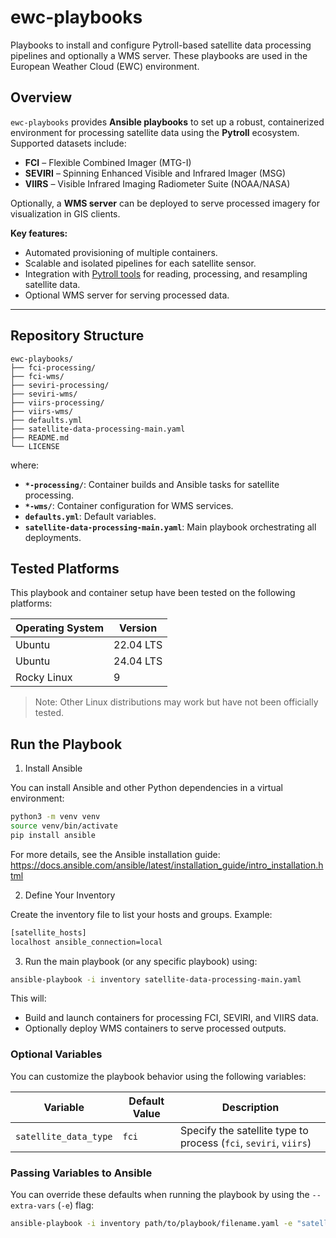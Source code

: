 # ewc-playbooks

Playbooks to install and configure Pytroll-based satellite data processing pipelines and optionally a WMS server. These playbooks are used in the European Weather Cloud (EWC) environment.

## Overview

`ewc-playbooks` provides **Ansible playbooks** to set up a robust, containerized environment for processing satellite data using the **Pytroll** ecosystem. Supported datasets include:

- **FCI** – Flexible Combined Imager (MTG-I)  
- **SEVIRI** – Spinning Enhanced Visible and Infrared Imager (MSG)  
- **VIIRS** – Visible Infrared Imaging Radiometer Suite (NOAA/NASA)

Optionally, a **WMS server** can be deployed to serve processed imagery for visualization in GIS clients.

**Key features:**

- Automated provisioning of multiple containers.
- Scalable and isolated pipelines for each satellite sensor.
- Integration with [Pytroll tools](https://pytroll.github.io/) for reading, processing, and resampling satellite data.
- Optional WMS server for serving processed data.

---


## Repository Structure
```
ewc-playbooks/
├── fci-processing/
├── fci-wms/
├── seviri-processing/
├── seviri-wms/
├── viirs-processing/
├── viirs-wms/
├── defaults.yml
├── satellite-data-processing-main.yaml
├── README.md
└── LICENSE
```
where:

- **`*-processing/`**: Container builds and Ansible tasks for satellite processing.  
- **`*-wms/`**: Container configuration for WMS services.  
- **`defaults.yml`**: Default variables.  
- **`satellite-data-processing-main.yaml`**: Main playbook orchestrating all deployments.

## Tested Platforms

This playbook and container setup have been tested on the following platforms:

| Operating System | Version       |
|-----------------|---------------|
| Ubuntu          | 22.04 LTS     |
| Ubuntu          | 24.04 LTS     |
| Rocky Linux     | 9             |

> Note: Other Linux distributions may work but have not been officially tested.

## Run the Playbook

1. Install Ansible

You can install Ansible and other Python dependencies in a virtual environment:

```bash
python3 -m venv venv
source venv/bin/activate
pip install ansible
```

For more details, see the Ansible installation guide: https://docs.ansible.com/ansible/latest/installation_guide/intro_installation.html

2. Define Your Inventory

Create the inventory file to list your hosts and groups. Example:

```txt
[satellite_hosts]
localhost ansible_connection=local
```

3. Run the main playbook (or any specific playbook) using:

```bash
ansible-playbook -i inventory satellite-data-processing-main.yaml
```

This will:
- Build and launch containers for processing FCI, SEVIRI, and VIIRS data.
- Optionally deploy WMS containers to serve processed outputs.

### Optional Variables

You can customize the playbook behavior using the following variables:

| Variable                | Default Value | Description                                           |
|-------------------------|---------------|-------------------------------------------------------|
| `satellite_data_type`   | `fci`         | Specify the satellite type to process (`fci`, `seviri`, `viirs`) |

### Passing Variables to Ansible

You can override these defaults when running the playbook by using the `--extra-vars` (`-e`) flag:

```bash
ansible-playbook -i inventory path/to/playbook/filename.yaml -e "satellite_data_type=seviri"
```
